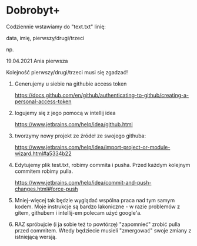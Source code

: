 # Dobrobyt+

Codziennie wstawiamy do "text.txt" linię:

data, imię, pierwszy/drugi/trzeci

np.

19.04.2021 Ania pierwsza

Kolejność pierwszy/drugi/trzeci musi się zgadzać!

1. Generujemy u siebie na githubie access token

    https://docs.github.com/en/github/authenticating-to-github/creating-a-personal-access-token

2. logujemy się z jego pomocą w intellij idea
   
   https://www.jetbrains.com/help/idea/github.html
   
3. tworzymy nowy projekt ze źródeł ze swojego githuba:
   
   https://www.jetbrains.com/help/idea/import-project-or-module-wizard.html#a5334b22

4. Edytujemy plik test.txt, robimy commita i pusha. Przed każdym kolejnym commitem robimy pulla.

    https://www.jetbrains.com/help/idea/commit-and-push-changes.html#force-push

5. Mniej-więcej tak będzie wyglądać wspólna praca nad tym samym kodem. Moje instrukcje są bardzo lakoniczne - w razie problemów z gitem, githubem i intellij-em polecam użyć google'a.
6. RAZ spróbujcie (i ja sobie też to powtórzę) "zapomnieć" zrobić pulla przed commitem. Wtedy będziecie musieli "zmergować" swoje zmiany z istniejącą wersją.

